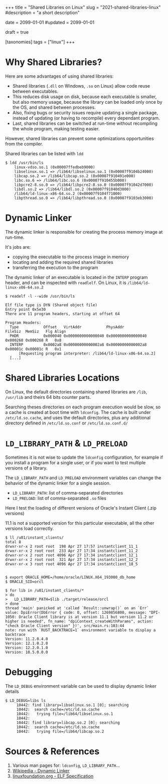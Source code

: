 +++
title = "Shared Libraries on Linux"
slug = "2021-shared-libraries-linux"
#description = "a short description"

date = 2099-01-01
#updated = 2099-01-01

draft = true

[taxonomies]
tags = ["linux"]
+++


# Why Shared Libraries?
Here are some advantages of using shared libraries:

* Shared libraries (`.dll` on Windows, `.so` on Linux) allow code reuse between executables.
* This reduces disk usage on disk, because each executable is smaller, but also memory usage, because the library can be loaded only once by the OS, and shared between processes.
* Also, fixing bugs or security issues require updating a single package, instead of updating (or having to recompile) every dependant program.
* Last, shared libraries can be switched at run-time without recompiling the whole program, making testing easier.

However, shared libraries can prevent some optimizations opportunities from the compiler.

Shared libraries can be listed with `ldd`
```shell-session
$ ldd /usr/bin/ls
	linux-vdso.so.1 (0x00007ffedbeb9000)
	libselinux.so.1 => /lib64/libselinux.so.1 (0x00007f9104b24000)
	libcap.so.2 => /lib64/libcap.so.2 (0x00007f910491e000)
	libc.so.6 => /lib64/libc.so.6 (0x00007f910455b000)
	libpcre2-8.so.0 => /lib64/libpcre2-8.so.0 (0x00007f91042d7000)
	libdl.so.2 => /lib64/libdl.so.2 (0x00007f91040d3000)
	/lib64/ld-linux-x86-64.so.2 (0x00007f9104f71000)
	libpthread.so.0 => /lib64/libpthread.so.0 (0x00007f9103eb3000)
```


# Dynamic Linker
The dynamic linker is responsible for creating the process memory image at run-time.

It's jobs are:
* copying the executable to the process image in memory
* locating and adding the required shared libraries
* transferring the execution to the program


The dynamic linker of an executable is located in the `INTERP` program header, and can be inspected with `readlelf`. On Linux, it is `/lib64/ld-linux-x86-64.so.2`
```shell-session
$ readelf -l --wide /usr/bin/ls

Elf file type is DYN (Shared object file)
Entry point 0x5e30
There are 11 program headers, starting at offset 64

Program Headers:
  Type           Offset   VirtAddr           PhysAddr           FileSiz  MemSiz   Flg Align
  PHDR           0x000040 0x0000000000000040 0x0000000000000040 0x000268 0x000268 R   0x8
  INTERP         0x0002a8 0x00000000000002a8 0x00000000000002a8 0x00001c 0x00001c R   0x1
      [Requesting program interpreter: /lib64/ld-linux-x86-64.so.2]
  [...]
```

# Shared Libraries Locations
On Linux, the default directories containing shared libraries are `/lib`, `/usr/lib` and theirs 64 bits counter parts.

Searching theses directories on each program execution would be slow, so a cache is created at boot time with `ldconfig`. The cache is built under `/etc/ld.so.cache`, and uses the default directories, plus any additional directory defined in `/etc/ld.so.conf` or `/etc/ld.so.conf.d/`



# `LD_LIBRARY_PATH` & `LD_PRELOAD`
Sometimes it is not wise to update the `ldconfig` configuration, for example if you install a program for a single user, or if you want to test multiple versions of a library.

 The `LD_LIBRARY_PATH` and `LD_PRELOAD` environment variables can change the behavior of the dynamic linker for a single session.
 * `LD_LIBRARY_PATH`: list of comma-separated directories
 * `LD_PRELOAD`: list of comma-separated `.so` files

Here I test the loading of different versions of Oracle's Instant Client (.zip versions)

11.1 is not a supported version for this particular executable, all the other versions load correctly.

```shell-session
$ ll /u01/instant_clients/
total 8
drwxr-xr-x 2 root root  198 Apr 27 17:57 instantclient_11_1
drwxr-xr-x 2 root root  233 Apr 27 17:34 instantclient_11_2
drwxr-xr-x 2 root root 4096 Apr 27 17:34 instantclient_12_1
drwxr-xr-x 2 root root  321 Apr 27 17:34 instantclient_12_2
drwxr-xr-x 3 root root 4096 Apr 27 17:34 instantclient_18_5


$ export ORACLE_HOME=/home/oracle/LINUX.X64_193000_db_home
$ ORACLE_SID=orcl

$ for lib in /u01/instant_clients/*
> do
>   LD_LIBRARY_PATH=$lib ./target/release/orcl
> done
thread 'main' panicked at 'called `Result::unwrap()` on an `Err` value: DpiError(DbError { code: 0, offset: 1269856800, message: "DPI-1050: Oracle Client library is at version 11.1 but version 11.2 or higher is needed", fn_name: "dpiContext_createWithParams", action: "check Oracle Client version" })', src/main.rs:103:44
note: run with `RUST_BACKTRACE=1` environment variable to display a backtrace
Version: 11.2.0.4.0
Version: 12.1.0.2.0
Version: 12.2.0.1.0
Version: 18.5.0.0.0
```


# Debugging
The `LD_DEBUG` environment variable can be used to display dynamic linker details
```shell-session
$ LD_DEBUG=libs ls
     10442:	find library=libselinux.so.1 [0]; searching
     10442:	 search cache=/etc/ld.so.cache
     10442:	  trying file=/lib64/libselinux.so.1
     10442:	
     10442:	find library=libcap.so.2 [0]; searching
     10442:	 search cache=/etc/ld.so.cache
     10442:	  trying file=/lib64/libcap.so.2
```





# Sources & References
1. Various man pages for: `ldconfig`, `LD_LIBRARY_PATH`...
1. [Wikipedia - Dynamic Linker](https://en.wikipedia.org/wiki/Dynamic_linker)
1. [linuxfoundation.org - ELF Specification](https://refspecs.linuxfoundation.org/elf/elf.pdf)
